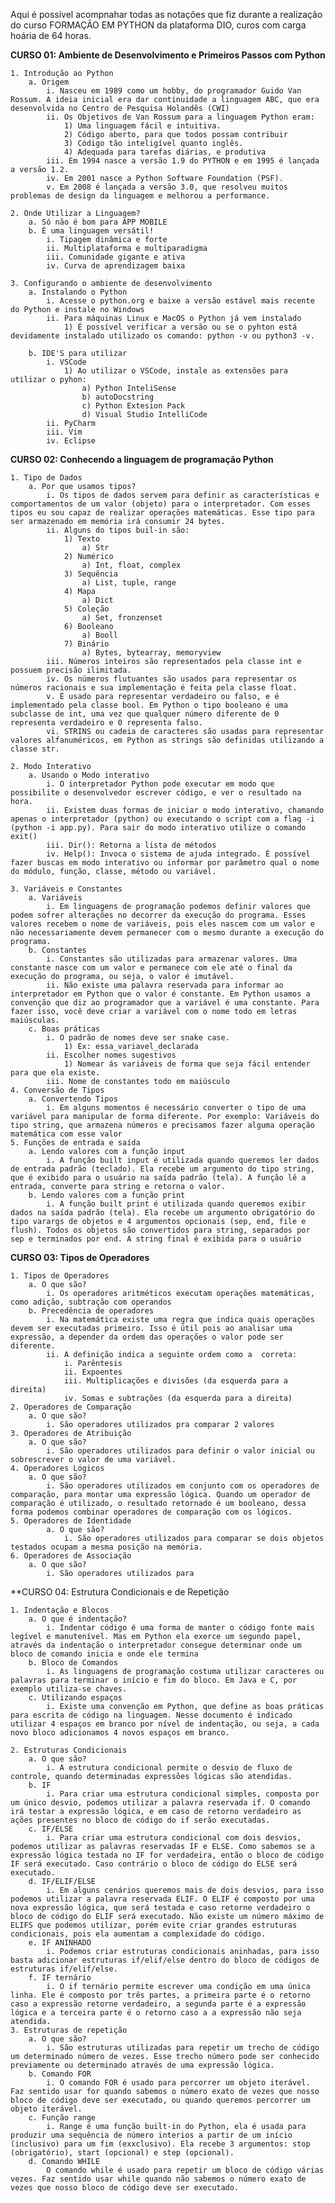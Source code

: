 Aqui é possível acompnahar todas as notações que fiz durante a realização do curso FORMAÇÃO EM PYTHON da plataforma DIO, curos com carga hoária de 64 horas.

**CURSO 01: Ambiente de Desenvolvimento e Primeiros Passos com Python**

    1. Introdução ao Python
		a. Origem
			i. Nasceu em 1989 como um hobby, do programador Guido Van Rossum. A ideia inicial era dar continuidade a linguagem ABC, que era desenvolvida no Centro de Pesquisa Holandês (CWI)
			ii. Os Objetivos de Van Rossum para a linguagem Python eram:
				1) Uma linguagem fácil e intuitiva.
				2) Código aberto, para que todos possam contribuir
				3) Código tão inteligível quanto inglês.
				4) Adequada para tarefas diárias, e produtiva
			iii. Em 1994 nasce a versão 1.9 do PYTHON e em 1995 é lançada a versão 1.2.
			iv. Em 2001 nasce a Python Software Foundation (PSF).
			v. Em 2008 é lançada a versão 3.0, que resolveu muitos problemas de design da linguagem e melhorou a performance.
			
	2. Onde Utilizar a Linguagem?
		a. Só não é bom para APP MOBILE
		b. É uma linguagem versátil!
			i. Tipagem dinâmica e forte
			ii. Multiplataforma e multiparadigma
			iii. Comunidade gigante e ativa
			iv. Curva de aprendizagem baixa
			
	3. Configurando o ambiente de desenvolvimento
		a. Instalando o Python
			i. Acesse o python.org e baixe a versão estável mais recente do Python e instale no Windows
			ii. Para máquinas Linux e MacOS o Python já vem instalado
				1) É possível verificar a versão ou se o pyhton está devidamente instalado utilizado os comando: python -v ou python3 -v.
			
		b. IDE'S para utilizar
			i. VSCode
				1) Ao utilizar o VSCode, instale as extensões para utilizar o pyhon:
					a) Python InteliSense
					b) autoDocstring
					c) Python Extesion Pack
					d) Visual Studio IntelliCode
			ii. PyCharm
			iii. Vim
			iv. Eclipse
		

**CURSO 02: Conhecendo a linguagem de programação Python**

	1. Tipo de Dados
		a. Por que usamos tipos?
			i. Os tipos de dados servem para definir as características e comportamentos de um valor (objeto) para o interpretador. Com esses tipos eu sou capaz de realizar operações matemáticas. Esse tipo para ser armazenado em memória irá consumir 24 bytes.
			ii. Alguns do tipos buil-in são:
				1) Texto
					a) Str
				2) Numérico
					a) Int, float, complex
				3) Sequência
					a) List, tuple, range
				4) Mapa
					a) Dict
				5) Coleção
					a) Set, fronzenset
				6) Booleano
					a) Booll
				7) Binário
					a) Bytes, bytearray, memoryview
			iii. Números inteiros são representados pela classe int e possuem precisão ilimitada.
			iv. Os números flutuantes são usados para representar os números racionais e sua implementação é feita pela classe float.
			v. É usado para representar verdadeiro ou falso, e é implementado pela classe bool. Em Python o tipo booleano é uma subclasse de int, uma vez que qualquer número diferente de 0 representa verdadeiro e 0 representa falso.
			vi. STRINS ou cadeia de caracteres são usadas para representar valores alfanuméricos, em Python as strings são definidas utilizando a classe str.
			
	2. Modo Interativo
		a. Usando o Modo interativo
			i. O interpretador Python pode executar em modo que possibilite o desenvolvedor escrever código, e ver o resultado na hora.
			ii. Existem duas formas de iniciar o modo interativo, chamando apenas o interpretador (python) ou executando o script com a flag -i (python -i app.py). Para sair do modo interativo utilize o comando exit()
			iii. Dir(): Retorna a lista de métodos
			iv. Help(): Invoca o sistema de ajuda integrado. É possível fazer buscas em modo interativo ou informar por parâmetro qual o nome do módulo, função, classe, método ou variável.
			
	3. Variáveis e Constantes
		a. Variáveis
			i. Em linguagens de programação podemos definir valores que podem sofrer alterações no decorrer da execução do programa. Esses valores recebem o nome de variáveis, pois eles nascem com um valor e não necessariamente devem permanecer com o mesmo durante a execução do programa.
		b. Constantes
			i. Constantes são utilizadas para armazenar valores. Uma constante nasce com um valor e permanece com ele até o final da execução do programa, ou seja, o valor é imutável.
			ii. Não existe uma palavra reservada para informar ao interpretador em Python que o valor é constante. Em Python usamos a convenção que diz ao programador que a variável é uma constante. Para fazer isso, você deve criar a variável com o nome todo em letras maiúsculas.
		c. Boas práticas
			i. O padrão de nomes deve ser snake case.
				1) Ex: essa_variavel_declarada
			ii. Escolher nomes sugestivos
				1) Nomear ás variáveis de forma que seja fácil entender para que ela existe.
			iii. Nome de constantes todo em maiúsculo
	4. Conversão de Tipos
		a. Convertendo Tipos
			i. Em alguns momentos é necessário converter o tipo de uma variável para manipular de forma diferente. Por exemplo: Variáveis do tipo string, que armazena números e precisamos fazer alguma operação matemática com esse valor 
	5. Funções de entrada e saída
		a. Lendo valores com a função input
			i. A função built input é utilizada quando queremos ler dados de entrada padrão (teclado). Ela recebe um argumento do tipo string, que é exibido para o usuário na saída padrão (tela). A função lê a entrada, converte para string e retorna o valor.
		b. Lendo valores com a função print
			i. A função built print é utilizada quando queremos exibir dados na saída padrão (tela). Ela recebe um argumento obrigatório do tipo varargs de objetos e 4 argumentos opcionais (sep, end, file e flush). Todos os objetos são convertidos para string, separados por sep e terminados por end. A string final é exibida para o usuário

**CURSO 03: Tipos de Operadores**


	1. Tipos de Operadores
		a. O que são?
			i. Os operadores aritméticos executam operações matemáticas, como adição, subtração com operandos
		b. Precedência de operadores
			i. Na matemática existe uma regra que indica quais operações devem ser executadas primeiro. Isso é útil pois ao analisar uma expressão, a depender da ordem das operações o valor pode ser diferente.
			ii. A definição indica a seguinte ordem como a  correta:
				i. Parêntesis
				ii. Expoentes
				iii. Multiplicações e divisões (da esquerda para a direita)
				iv. Somas e subtrações (da esquerda para a direita)
	2. Operadores de Comparação
		a. O que são?
			i. São operadores utilizados pra comparar 2 valores
	3. Operadores de Atribuição
		a. O que são?
			i. São operadores utilizados para definir o valor inicial ou sobrescrever o valor de uma variável.
	4. Operadores Lógicos
		a. O que são?
			i. São operadores utilizados em conjunto com os operadores de comparação, para montar uma expressão lógica. Quando um operador de comparação é utilizado, o resultado retornado é um booleano, dessa forma podemos combinar operadores de comparação com os lógicos.
	5. Operadores de Identidade
			a. O que são?
				i. São operadores utilizados para comparar se dois objetos testados ocupam a mesma posição na memória.
	6. Operadores de Associação
		a. O que são?
			i. São operadores utilizados para 

**CURSO 04: Estrutura Condicionais e de Repetição

	1. Indentação e Blocos
		a. O que é indentação?
			i. Indentar código é uma forma de manter o código fonte mais legível e manutenível. Mas em Python ela exerce um segundo papel, através da indentação o interpretador consegue determinar onde um bloco de comando inicia e onde ele termina
		b. Bloco de Comandos
			i. As linguagens de programação costuma utilizar caracteres ou palavras para terminar o início e fim do bloco. Em Java e C, por exemplo utiliza-se chaves.
		c. Utilizando espaços
			i. Existe uma convenção em Python, que define as boas práticas para escrita de código na linguagem. Nesse documento é indicado utilizar 4 espaços em branco por nível de indentação, ou seja, a cada novo bloco adicionamos 4 novos espaços em branco.
		
	2. Estruturas Condicionais
		a. O que são?
			i. A estrutura condicional permite o desvio de fluxo de controle, quando determinadas expressões lógicas são atendidas.
		b. IF
			i. Para criar uma estrutura condicional simples, composta por um único desvio, podemos utilizar a palavra reservada if. O comando irá testar a expressão lógica, e em caso de retorno verdadeiro as ações presentes no bloco de código do if serão executadas.
		c. IF/ELSE
			i. Para criar uma estrutura condicional com dois desvios, podemos utilizar as palavras reservadas IF e ELSE. Como sabemos se a expressão lógica testada no IF for verdadeira, então o bloco de código IF será executado. Caso contrário o bloco de código do ELSE será executado.
		d. IF/ELIF/ELSE
			i. Em alguns cenários queremos mais de dois desvios, para isso podemos utilizar a palavra reservada ELIF. O ELIF é composto por uma nova expressão lógica, que será testada e caso retorne verdadeiro o bloco de código do ELIF será executado. Não existe um número máximo de ELIFS que podemos utilizar, porém evite criar grandes estruturas condicionais, pois ela aumentam a complexidade do código.
		e. IF ANINHADO
			i. Podemos criar estruturas condicionais aninhadas, para isso basta adicionar estruturas if/elif/else dentro do bloco de códigos de estruturas if/elif/else.
		f. IF ternário
			i. O if ternário permite escrever uma condição em uma única linha. Ele é composto por três partes, a primeira parte é o retorno caso a expressão retorne verdadeiro, a segunda parte é a expressão lógica e a terceira parte é o retorno caso a a expressão não seja atendida.
	3. Estruturas de repetição
		a. O que são?
			i. São estruturas utilizadas para repetir um trecho de código um determinado número de vezes. Esse trecho número pode ser conhecido previamente ou determinado através de uma expressão lógica.
		b. Comando FOR
			i. O comando FOR é usado para percorrer um objeto iterável. Faz sentido usar for quando sabemos o número exato de vezes que nosso bloco de código deve ser executado, ou quando queremos percorrer um objeto iterável.
		c. Função range
			i. Range é uma função built-in do Python, ela é usada para produzir uma sequência de número interios a partir de um início (inclusivo) para um fim (exxclusivo). Ela recebe 3 argumentos: stop (obrigatório), start (opcional) e step (opcional).
		d. Comando WHILE
			O comando while é usado para repetir um bloco de código várias vezes. Faz sentido usar while quando não sabemos o número exato de vezes que nosso bloco de código deve ser executado.
			

			